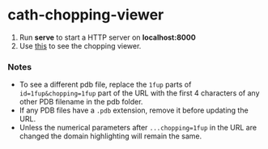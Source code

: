 # cath-chopping-viewer

1. Run **serve** to start a HTTP server on **localhost:8000**
2. Use [this](http://localhost:8000/app/index.html) to see the chopping viewer. 

### Notes
* To see a different pdb file, replace the `1fup` parts of `id=1fup&chopping=1fup` part of the URL with the first 4 characters of any other PDB filename in the pdb folder.
* If any PDB files have a `.pdb` extension, remove it before updating the URL.
* Unless the numerical parameters after `...chopping=1fup` in the URL are changed the domain highlighting will remain the same.
